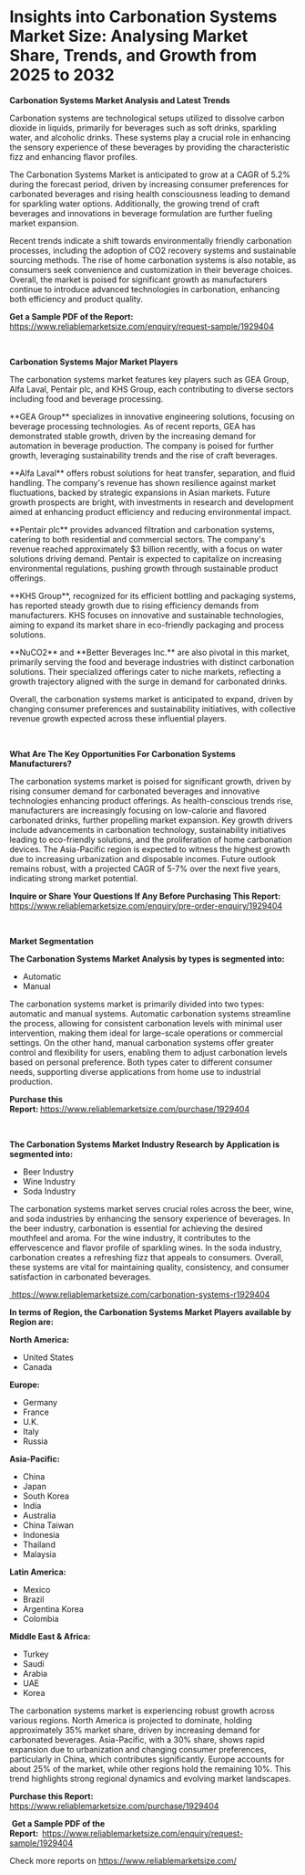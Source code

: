 <p><h1>Insights into Carbonation Systems Market Size: Analysing Market Share, Trends, and Growth from 2025 to 2032</h1></p><p><strong>Carbonation Systems Market Analysis and Latest Trends</strong></p>
<p><p>Carbonation systems are technological setups utilized to dissolve carbon dioxide in liquids, primarily for beverages such as soft drinks, sparkling water, and alcoholic drinks. These systems play a crucial role in enhancing the sensory experience of these beverages by providing the characteristic fizz and enhancing flavor profiles. </p><p>The Carbonation Systems Market is anticipated to grow at a CAGR of 5.2% during the forecast period, driven by increasing consumer preferences for carbonated beverages and rising health consciousness leading to demand for sparkling water options. Additionally, the growing trend of craft beverages and innovations in beverage formulation are further fueling market expansion. </p><p>Recent trends indicate a shift towards environmentally friendly carbonation processes, including the adoption of CO2 recovery systems and sustainable sourcing methods. The rise of home carbonation systems is also notable, as consumers seek convenience and customization in their beverage choices. Overall, the market is poised for significant growth as manufacturers continue to introduce advanced technologies in carbonation, enhancing both efficiency and product quality.</p></p>
<p><strong>Get a Sample PDF of the Report:&nbsp;</strong> <a href="https://www.reliablemarketsize.com/enquiry/request-sample/1929404?utm_campaign=2005&utm_medium=2&utm_source=Github&utm_content=ia&utm_term=16012025&utm_id=carbonation-systems">https://www.reliablemarketsize.com/enquiry/request-sample/1929404</a></p>
<p>&nbsp;</p>
<p><strong>Carbonation Systems Major Market Players</strong></p>
<p><p>The carbonation systems market features key players such as GEA Group, Alfa Laval, Pentair plc, and KHS Group, each contributing to diverse sectors including food and beverage processing.</p><p>**GEA Group** specializes in innovative engineering solutions, focusing on beverage processing technologies. As of recent reports, GEA has demonstrated stable growth, driven by the increasing demand for automation in beverage production. The company is poised for further growth, leveraging sustainability trends and the rise of craft beverages.</p><p>**Alfa Laval** offers robust solutions for heat transfer, separation, and fluid handling. The company's revenue has shown resilience against market fluctuations, backed by strategic expansions in Asian markets. Future growth prospects are bright, with investments in research and development aimed at enhancing product efficiency and reducing environmental impact.</p><p>**Pentair plc** provides advanced filtration and carbonation systems, catering to both residential and commercial sectors. The company's revenue reached approximately $3 billion recently, with a focus on water solutions driving demand. Pentair is expected to capitalize on increasing environmental regulations, pushing growth through sustainable product offerings.</p><p>**KHS Group**, recognized for its efficient bottling and packaging systems, has reported steady growth due to rising efficiency demands from manufacturers. KHS focuses on innovative and sustainable technologies, aiming to expand its market share in eco-friendly packaging and process solutions.</p><p>**NuCO2** and **Better Beverages Inc.** are also pivotal in this market, primarily serving the food and beverage industries with distinct carbonation solutions. Their specialized offerings cater to niche markets, reflecting a growth trajectory aligned with the surge in demand for carbonated drinks.</p><p>Overall, the carbonation systems market is anticipated to expand, driven by changing consumer preferences and sustainability initiatives, with collective revenue growth expected across these influential players.</p></p>
<p>&nbsp;</p>
<p><strong>What Are The Key Opportunities For Carbonation Systems Manufacturers?</strong></p>
<p><p>The carbonation systems market is poised for significant growth, driven by rising consumer demand for carbonated beverages and innovative technologies enhancing product offerings. As health-conscious trends rise, manufacturers are increasingly focusing on low-calorie and flavored carbonated drinks, further propelling market expansion. Key growth drivers include advancements in carbonation technology, sustainability initiatives leading to eco-friendly solutions, and the proliferation of home carbonation devices. The Asia-Pacific region is expected to witness the highest growth due to increasing urbanization and disposable incomes. Future outlook remains robust, with a projected CAGR of 5-7% over the next five years, indicating strong market potential.</p></p>
<p><strong>Inquire or Share Your Questions If Any Before Purchasing This Report:</strong> <a href="https://www.reliablemarketsize.com/enquiry/pre-order-enquiry/1929404?utm_campaign=2005&utm_medium=2&utm_source=Github&utm_content=ia&utm_term=16012025&utm_id=carbonation-systems">https://www.reliablemarketsize.com/enquiry/pre-order-enquiry/1929404</a></p>
<p>&nbsp;</p>
<p><strong>Market Segmentation</strong></p>
<p><strong>The Carbonation Systems Market Analysis by types is segmented into:</strong></p>
<p><ul><li>Automatic</li><li>Manual</li></ul></p>
<p><p>The carbonation systems market is primarily divided into two types: automatic and manual systems. Automatic carbonation systems streamline the process, allowing for consistent carbonation levels with minimal user intervention, making them ideal for large-scale operations or commercial settings. On the other hand, manual carbonation systems offer greater control and flexibility for users, enabling them to adjust carbonation levels based on personal preference. Both types cater to different consumer needs, supporting diverse applications from home use to industrial production.</p></p>
<p><strong>Purchase this Report:&nbsp;</strong><a href="https://www.reliablemarketsize.com/purchase/1929404?utm_campaign=2005&utm_medium=2&utm_source=Github&utm_content=ia&utm_term=16012025&utm_id=carbonation-systems">https://www.reliablemarketsize.com/purchase/1929404</a></p>
<p>&nbsp;</p>
<p><strong>The Carbonation Systems Market Industry Research by Application is segmented into:</strong></p>
<p><ul><li>Beer Industry</li><li>Wine Industry</li><li>Soda Industry</li></ul></p>
<p><p>The carbonation systems market serves crucial roles across the beer, wine, and soda industries by enhancing the sensory experience of beverages. In the beer industry, carbonation is essential for achieving the desired mouthfeel and aroma. For the wine industry, it contributes to the effervescence and flavor profile of sparkling wines. In the soda industry, carbonation creates a refreshing fizz that appeals to consumers. Overall, these systems are vital for maintaining quality, consistency, and consumer satisfaction in carbonated beverages.</p></p>
<p><a href="https://www.reliablemarketsize.com/carbonation-systems-r1929404?utm_campaign=2005&utm_medium=2&utm_source=Github&utm_content=ia&utm_term=16012025&utm_id=carbonation-systems">&nbsp;https://www.reliablemarketsize.com/carbonation-systems-r1929404</a></p>
<p><strong>In terms of Region, the Carbonation Systems Market Players available by Region are:</strong></p>
<p>
    <p> <strong> North America: </strong>
        <ul>
            <li>United States</li>
            <li>Canada</li>
        </ul>
        </p> 
    <p> <strong> Europe: </strong>
        <ul>
            <li>Germany</li>
            <li>France</li>
            <li>U.K.</li>
            <li>Italy</li>
            <li>Russia</li>
        </ul>
        </p> 
    <p> <strong> Asia-Pacific: </strong>
        <ul>
            <li>China</li>
            <li>Japan</li>
            <li>South Korea</li>
            <li>India</li>
            <li>Australia</li>
            <li>China Taiwan</li>
            <li>Indonesia</li>
            <li>Thailand</li>
            <li>Malaysia</li>
        </ul>
        </p> 
    <p> <strong> Latin America: </strong>
        <ul>
            <li>Mexico</li>
            <li>Brazil</li>
            <li>Argentina Korea</li>
            <li>Colombia</li>
        </ul>
        </p> 
    <p> <strong> Middle East & Africa: </strong>
        <ul>
            <li>Turkey</li>
            <li>Saudi</li>
            <li>Arabia</li>
            <li>UAE</li>
            <li>Korea</li>
        </ul>
    </p>
    </p>
<p><p>The carbonation systems market is experiencing robust growth across various regions. North America is projected to dominate, holding approximately 35% market share, driven by increasing demand for carbonated beverages. Asia-Pacific, with a 30% share, shows rapid expansion due to urbanization and changing consumer preferences, particularly in China, which contributes significantly. Europe accounts for about 25% of the market, while other regions hold the remaining 10%. This trend highlights strong regional dynamics and evolving market landscapes.</p></p>
<p><strong>Purchase this Report: </strong><a href="https://www.reliablemarketsize.com/purchase/1929404?utm_campaign=2005&utm_medium=2&utm_source=Github&utm_content=ia&utm_term=16012025&utm_id=carbonation-systems">https://www.reliablemarketsize.com/purchase/1929404</a></p>
<p>&nbsp;<strong>Get a Sample PDF of the Report:&nbsp;&nbsp;</strong><a href="https://www.reliablemarketsize.com/enquiry/request-sample/1929404?utm_campaign=2005&utm_medium=2&utm_source=Github&utm_content=ia&utm_term=16012025&utm_id=carbonation-systems">https://www.reliablemarketsize.com/enquiry/request-sample/1929404</a></p>
<p><strong></strong></p>
<p>Check more reports on <a href="https://www.reliablemarketsize.com/?utm_campaign=2005&utm_medium=2&utm_source=Github&utm_content=ia&utm_term=16012025&utm_id=carbonation-systems">https://www.reliablemarketsize.com/</a></p>